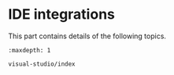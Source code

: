 # IDE integrations

This part contains details of the following topics.

```{toctree}
:maxdepth: 1

visual-studio/index
```
